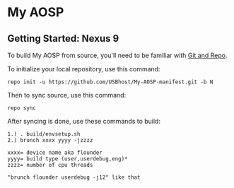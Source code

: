 My AOSP
=====================

Getting Started: Nexus 9
---------------

To build My AOSP from source, you'll need to be familiar with
[Git and Repo](https://nathanpfry.com/how-to-setup-ubuntu-16-04-lts-xenial-xerus-to-compile-android-roms/).


To initialize your local repository, use this command:

	repo init -u https://github.com/USBhost/My-AOSP-manifest.git -b N

Then to sync source, use this command:

	repo sync

After syncing is done, use these commands to build:

    1.) . build/envsetup.sh
    2.) brunch xxxx yyyy -jzzzz
    
    xxxx= device name aka flounder
    yyyy= build type (user,userdebug,eng)*
    zzzz= number of cpu threads

    "brunch flounder userdebug -j12" like that

